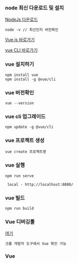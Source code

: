 ###  node 최신 다운로드 및 설치

[NodeJs 다운로드](https://nodejs.org/ko/ "다운로드") 

```
node -v // 최신인지 버전확인
```


[Vue.js 바로가기](https://kr.vuejs.org/v2/guide/index.html "가이드")

[vue CLI 바로가기](https://cli.vuejs.org/guide/installation.html  "가이드 ")

### vue 설치하기

```
npm install vue
npm install -g @vue/cli
```

### vue 버전확인

```
vue --version
```

### vue cli 업그레이드

```
npm update -g @vue/cli
```


### vue 프로젝트 생성
```
vue create 프로젝트명
```

### vue 실행
```
npm run serve

 local - http://localhost:8080/ 

```
### vue 빌드

```
npm run build
```

### Vue 디버깅툴
[여기](https://chrome.google.com/webstore/detail/vuejs-devtools/nhdogjmejiglipccpnnnanhbledajbpd)

```
크롬 개발자 도구에서 Vue 확인 가능

```

### Vue 